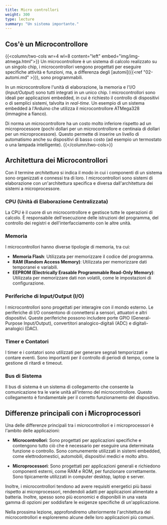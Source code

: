 ```yaml
---
title: Micro controllori
weight: 300
type: lecture
summary: "Un sistema importante."
---
```


## Cos'è un Microcontrollore
{{<column/two-cols wr=4 wl=8 content="left" embed="img/img-atmega.html">}}
Un microcontrollore è un sistema di calcolo realizzato su un singolo chip, i microcontrollori vengono progettati per eseguire specifiche attività e funzioni, ma, a differenza degli [automi]({{<ref "02-automi.md" >}}), sono programmabili.

In un microcontrollore l'unità di elaborazione, la memoria e l'I/O (*Input/Output*) sono tutti integrati in un unico chip. I microcontrollori sono ideali per applicazioni embedded, in cui è richiesto il controllo di dispositivi o di semplici sistemi, talvolta in *real-time*. Un esempio di un sistema embedded à l'Arduino che utilizza il microcontrollore ATMega328 (immagine a fianco).

Di norma un microcontrollore ha un costo molto inferiore rispetto ad un microprocessore (pochi dollari per un microcontrollore e centinaia di dollari per un microprocessore). Questo permette di inserire un livello di automatismo anche su dispositivi di basso costo (ad esempio un termostato o una lampada intelligente).
{{</column/two-cols>}}

## Architettura dei Microcontrollori
Con il termine *architettura* si indica il modo in cui i componenti di un sistema sono organizzati e connessi tra di loro. I microcontrollori sono sistemi di elaborazione con un'architettura specifica e diversa dall'architettura dei sistemi a microprocessore.

### CPU (Unità di Elaborazione Centralizzata)

La CPU è il cuore di un microcontrollore e gestisce tutte le operazioni di calcolo. È responsabile dell'esecuzione delle istruzioni del programma, del controllo dei registri e dell'interfacciamento con le altre unità.

### Memoria

I microcontrollori hanno diverse tipologie di memoria, tra cui:

- **Memoria Flash**: Utilizzata per memorizzare il codice del programma.
- **RAM (Random Access Memory)**: Utilizzata per memorizzare dati temporanei e variabili.
- **EEPROM (Electrically Erasable Programmable Read-Only Memory)**: Utilizzata per memorizzare dati non volatili, come le impostazioni di configurazione.

### Periferiche di Input/Output (I/O)

I microcontrollori sono progettati per interagire con il mondo esterno. Le periferiche di I/O consentono di connettersi a sensori, attuatori e altri dispositivi. Queste periferiche possono includere porte GPIO (General-Purpose Input/Output), convertitori analogico-digitali (ADC) e digitali-analogici (DAC).

### Timer e Contatori

I timer e i contatori sono utilizzati per generare segnali temporizzati e contare eventi. Sono importanti per il controllo di periodi di tempo, come la gestione di ritardi e timeout.

### Bus di Sistema

Il bus di sistema è un sistema di collegamento che consente la comunicazione tra le varie unità all'interno del microcontrollore. Questo collegamento è fondamentale per il corretto funzionamento del dispositivo.

## Differenze principali con i Microprocessori

Una delle differenze principali tra i microcontrollori e i microprocessori è l'ambito delle applicazioni:

- **Microcontrollori**: Sono progettati per applicazioni specifiche e contengono tutto ciò che è necessario per eseguire una determinata funzione o controllo. Sono comunemente utilizzati in sistemi embedded, come elettrodomestici, automobili, dispositivi medici e molto altro.

- **Microprocessori**: Sono progettati per applicazioni generali e richiedono componenti esterni, come RAM e ROM, per funzionare correttamente. Sono tipicamente utilizzati in computer desktop, laptop e server.

Inoltre, i microcontrollori tendono ad avere requisiti energetici più bassi rispetto ai microprocessori, rendendoli adatti per applicazioni alimentate a batteria. Inoltre, spesso sono più economici e disponibili in una vasta gamma di opzioni per soddisfare le esigenze specifiche di un'applicazione.

Nella prossima lezione, approfondiremo ulteriormente l'architettura dei microcontrollori e esploreremo alcune delle loro applicazioni più comuni.

